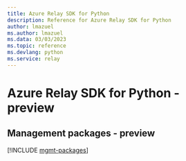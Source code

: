 ```yaml
---
title: Azure Relay SDK for Python
description: Reference for Azure Relay SDK for Python
author: lmazuel
ms.author: lmazuel
ms.data: 03/03/2023
ms.topic: reference
ms.devlang: python
ms.service: relay
---
```

# Azure Relay SDK for Python - preview

## Management packages - preview
[!INCLUDE [mgmt-packages](relay-mgmt-index.md)]